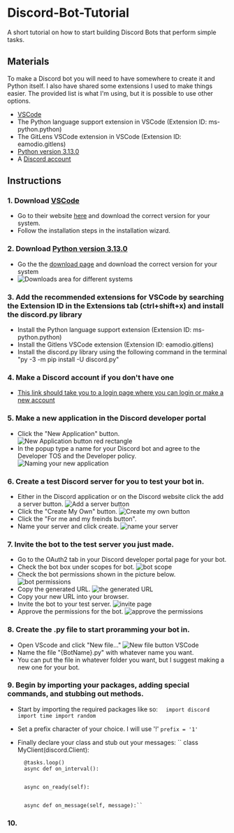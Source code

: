 # Discord-Bot-Tutorial
A short tutorial on how to start building Discord Bots that perform simple tasks.

## Materials
To make a Discord bot you will need to have somewhere to create it and Python itself. I also have shared some extensions I used to make things easier. The provided list is what I'm using, but it is possible to use other options.
* [VSCode](https://code.visualstudio.com/)
* The Python language support extension in VSCode (Extension ID: ms-python.python)
* The GitLens VSCode extension in VSCode (Extension ID: eamodio.gitlens)
* [Python version 3.13.0](https://www.python.org/downloads/release/python-3130/)
* A [Discord account](https://discord.com/login?redirect_to=%2Fdevelopers%2Fapplications%2F)

## Instructions
### 1. Download [VSCode](https://code.visualstudio.com/)
* Go to their website [here](https://code.visualstudio.com/) and download the correct version for your system.
* Follow the installation steps in the installation wizard.
### 2. Download [Python version 3.13.0](https://www.python.org/downloads/release/python-3130/)
* Go the the [download page](https://www.python.org/downloads/release/python-3130/) and download the correct version for your system
* ![Downloads area for different systems](Python-Download-Screen-Cropped.png)
### 3. Add the recommended extensions for VSCode by searching the Extension ID in the Extensions tab (ctrl+shift+x) and install the discord.py library
* Install the Python language support extension (Extension ID: ms-python.python) 
* Install the Gitlens VSCode extension (Extension ID: eamodio.gitlens)
* Install the discord.py library using the following command in the terminal "py -3 -m pip install -U discord.py"
### 4. Make a Discord account if you don't have one
* [This link should take you to a login page where you can login or make a new account](https://discord.com/login?redirect_to=%2Fdevelopers%2Fapplications%2F)
### 5. Make a new application in the Discord developer portal
* Click the "New Application" button. ![New Application button red rectangle](Discord-developer-portal-New-Application.png)
* In the popup type a name for your Discord bot and agree to the Developer TOS and the Developer policy. ![Naming your new application](New-Application-Naming.png)
### 6. Create a test Discord server for you to test your bot in.
* Either in the Discord application or on the Discord website click the add a server button. ![Add a server button](Discord-Server-Creation-Red-Square.png)
* Click the "Create My Own" button. ![Create my own button](Add-A-Server.png)
* Click the "For me and my freinds button".
* Name your server and click create. ![name your server](Name_The_Server.png)
### 7. Invite the bot to the test server you just made.
* Go to the OAuth2 tab in your Discord developer portal page for your bot.
* Check the bot box under scopes for bot. ![bot scope](Scope-discord.png)
* Check the bot permissions shown in the picture below. ![bot permissions](Bot-permissions.png)
* Copy the generated URL. ![the generated URL](copy-URL.png)
* Copy your new URL into your browser.
* Invite the bot to your test server. ![invite page](Invite-to-server.png)
* Approve the permissions for the bot. ![approve the permissions](Approve-the-bots-permission.png)
### 8. Create the .py file to start proramming your bot in.
* Open VScode and click "New file..." ![New file button VSCode](New-File-VSCode.png)
* Name the file "{BotName}.py" with whatever name you want.
* You can put the file in whatever folder you want, but I suggest making a new one for your bot.
### 9. Begin by importing your packages, adding special commands, and stubbing out methods.
* Start by importing the required packages like so: 
``	import discord
	import time
	import random``
* Set a prefix character of your choice. I will use '!' ``prefix = '1' ``
* Finally declare your class and stub out your messages: 
``	class MyClient(discord.Client):

		@tasks.loop()
		async def on_interval():
	

		async on_ready(self):


		async def on_message(self, message):``
### 10.




